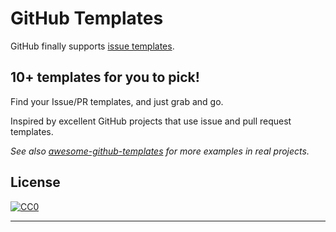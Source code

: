 # GitHub Templates

GitHub finally supports [issue templates](https://github.com/blog/2111-issue-and-pull-request-templates).

## 10+ templates for you to pick!

Find your Issue/PR templates, and just grab and go.

Inspired by excellent GitHub projects that use issue and pull request templates.

*See also [awesome-github-templates](https://github.com/devspace/awesome-github-templates) for more examples in real projects.*

## License

[![CC0](https://i.creativecommons.org/p/zero/1.0/88x31.png)](https://creativecommons.org/publicdomain/zero/1.0/)

***

